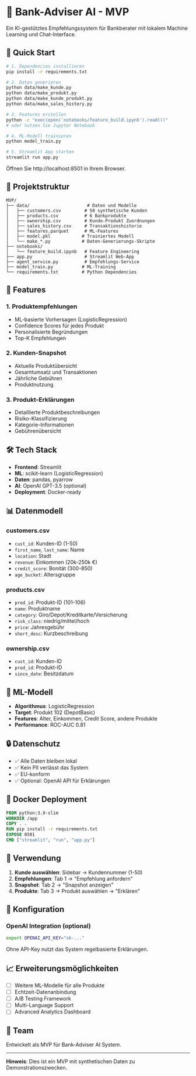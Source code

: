 # 🏦 Bank-Adviser AI - MVP

Ein KI-gestütztes Empfehlungssystem für Bankberater mit lokalem Machine Learning und Chat-Interface.

## 🚀 Quick Start

```bash
# 1. Dependencies installieren
pip install -r requirements.txt

# 2. Daten generieren
python data/make_kunde.py
python data/make_produkt.py
python data/make_kunde_produkt.py
python data/make_sales_history.py

# 3. Features erstellen
python -c "exec(open('notebooks/feature_build.ipynb').read())"
# oder nutzen Sie Jupyter Notebook

# 4. ML-Modell trainieren
python model_train.py

# 5. Streamlit App starten
streamlit run app.py
```

Öffnen Sie http://localhost:8501 in Ihrem Browser.

## 📁 Projektstruktur

```
MVP/
├── data/                      # Daten und Modelle
│   ├── customers.csv         # 50 synthetische Kunden
│   ├── products.csv          # 6 Bankprodukte
│   ├── ownership.csv         # Kunde-Produkt Zuordnungen
│   ├── sales_history.csv     # Transaktionshistorie
│   ├── features.parquet      # ML-Features
│   ├── model.pkl            # Trainiertes Modell
│   └── make_*.py            # Daten-Generierungs-Skripte
├── notebooks/
│   └── feature_build.ipynb   # Feature Engineering
├── app.py                    # Streamlit Web-App
├── agent_service.py          # Empfehlungs-Service
├── model_train.py           # ML-Training
└── requirements.txt         # Python Dependencies
```

## 🎯 Features

### 1. **Produktempfehlungen** 
- ML-basierte Vorhersagen (LogisticRegression)
- Confidence Scores für jedes Produkt
- Personalisierte Begründungen
- Top-K Empfehlungen

### 2. **Kunden-Snapshot**
- Aktuelle Produktübersicht
- Gesamtumsatz und Transaktionen
- Jährliche Gebühren
- Produktnutzung

### 3. **Produkt-Erklärungen**
- Detaillierte Produktbeschreibungen
- Risiko-Klassifizierung
- Kategorie-Informationen
- Gebührenübersicht

## 🛠️ Tech Stack

- **Frontend**: Streamlit
- **ML**: scikit-learn (LogisticRegression)
- **Daten**: pandas, pyarrow
- **AI**: OpenAI GPT-3.5 (optional)
- **Deployment**: Docker-ready

## 📊 Datenmodell

### customers.csv
- `cust_id`: Kunden-ID (1-50)
- `first_name`, `last_name`: Name
- `location`: Stadt
- `revenue`: Einkommen (20k-250k €)
- `credit_score`: Bonität (300-850)
- `age_bucket`: Altersgruppe

### products.csv
- `prod_id`: Produkt-ID (101-106)
- `name`: Produktname
- `category`: Giro/Depot/Kreditkarte/Versicherung
- `risk_class`: niedrig/mittel/hoch
- `price`: Jahresgebühr
- `short_desc`: Kurzbeschreibung

### ownership.csv
- `cust_id`: Kunden-ID
- `prod_id`: Produkt-ID
- `since_date`: Besitzdatum

## 🤖 ML-Modell

- **Algorithmus**: LogisticRegression
- **Target**: Produkt 102 (DepotBasic)
- **Features**: Alter, Einkommen, Credit Score, andere Produkte
- **Performance**: ROC-AUC 0.81

## 🔒 Datenschutz

- ✅ Alle Daten bleiben lokal
- ✅ Kein PII verlässt das System
- ✅ EU-konform
- ✅ Optional: OpenAI API für Erklärungen

## 🐳 Docker Deployment

```dockerfile
FROM python:3.9-slim
WORKDIR /app
COPY . .
RUN pip install -r requirements.txt
EXPOSE 8501
CMD ["streamlit", "run", "app.py"]
```

## 📝 Verwendung

1. **Kunde auswählen**: Sidebar → Kundennummer (1-50)
2. **Empfehlungen**: Tab 1 → "Empfehlung anfordern"
3. **Snapshot**: Tab 2 → "Snapshot anzeigen"
4. **Produkte**: Tab 3 → Produkt auswählen → "Erklären"

## 🔧 Konfiguration

### OpenAI Integration (optional)
```bash
export OPENAI_API_KEY="sk-..."
```

Ohne API-Key nutzt das System regelbasierte Erklärungen.

## 📈 Erweiterungsmöglichkeiten

- [ ] Weitere ML-Modelle für alle Produkte
- [ ] Echtzeit-Datenanbindung
- [ ] A/B Testing Framework
- [ ] Multi-Language Support
- [ ] Advanced Analytics Dashboard

## 👥 Team

Entwickelt als MVP für Bank-Adviser AI System.

---

**Hinweis**: Dies ist ein MVP mit synthetischen Daten zu Demonstrationszwecken. 